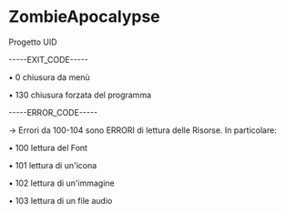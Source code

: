 # ZombieApocalypse
Progetto UID

-----EXIT_CODE----- 

• 0 chiusura da menù

• 130 chiusura forzata del programma

-----ERROR_CODE-----

-> Errori da 100-104 sono ERRORI di lettura delle Risorse. In particolare:

• 100 lettura del Font

• 101 lettura di un'icona

• 102 lettura di un'immagine

• 103 lettura di un file audio
